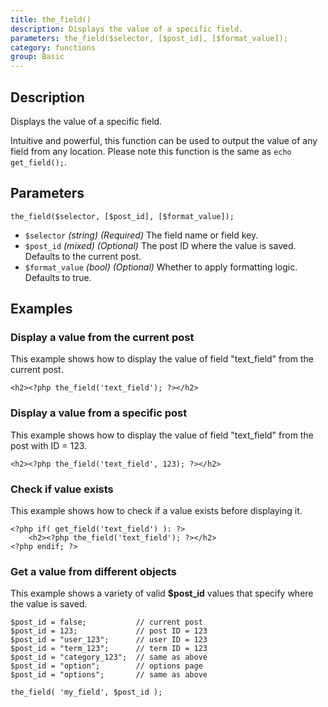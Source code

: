 ```yaml
---
title: the_field()
description: Displays the value of a specific field.
parameters: the_field($selector, [$post_id], [$format_value]);
category: functions
group: Basic
---
```


## Description
Displays the value of a specific field.

Intuitive and powerful, this function can be used to output the value of any field from any location. Please note this function is the same as `echo get_field();`.

## Parameters
```
the_field($selector, [$post_id], [$format_value]);
```
- `$selector`		*(string)*	*(Required)*	The field name or field key.
- `$post_id`		*(mixed)*	*(Optional)*	The post ID where the value is saved. Defaults to the current post.
- `$format_value`	*(bool)*	*(Optional)*	Whether to apply formatting logic. Defaults to true.

## Examples

### Display a value from the current post
This example shows how to display the value of field "text_field" from the current post.
```
<h2><?php the_field('text_field'); ?></h2>
```

### Display a value from a specific post
This example shows how to display the value of field "text_field" from the post with ID = 123.
```
<h2><?php the_field('text_field', 123); ?></h2>
```

### Check if value exists
This example shows how to check if a value exists before displaying it.
```
<?php if( get_field('text_field') ): ?>
	<h2><?php the_field('text_field'); ?></h2>
<?php endif; ?>
```

### Get a value from different objects
This example shows a variety of valid **$post_id** values that specify where the value is saved.
```
$post_id = false;			// current post
$post_id = 123;				// post ID = 123
$post_id = "user_123";		// user ID = 123
$post_id = "term_123";		// term ID = 123
$post_id = "category_123";	// same as above
$post_id = "option";		// options page
$post_id = "options";		// same as above

the_field( 'my_field', $post_id );
```
